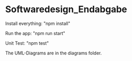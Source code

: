 # Softwaredesign_Endabgabe

Install everything: "npm install"

Run the app: "npm run start"

Unit Test: "npm test"

The UML-Diagrams are in the diagrams folder.